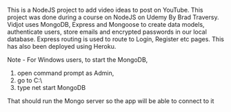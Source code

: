 This is a NodeJS project to add video ideas to post on YouTube.
This project was done during a course on NodeJS on Udemy By Brad Traversy.
Vidjot uses MongoDB, Express and Mongoose to create data models, authenticate users, store emails and encrypted passwords in our local database.
Express routing is used to route to Login, Register etc pages.
This has also been deployed using Heroku.

Note - 
For Windows users, to start the MongoDB, 
1) open command prompt as Admin,
2) go to C:\
3) type net start MongoDB

That should run the Mongo server so the app will be able to connect to it